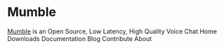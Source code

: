 # Mumble

[Mumble](https://www.mumble.info/) is an Open Source, Low Latency, High Quality Voice Chat Home Downloads Documentation Blog Contribute About
<!--
> When application is installed, a container will be launched with **root** privileges.
> This is required in order to apply the correct permissions to the qBittorrent directories.
> Afterward, the `qBittorrent` container will run as a **non**-root user (Default: `568`). -->
